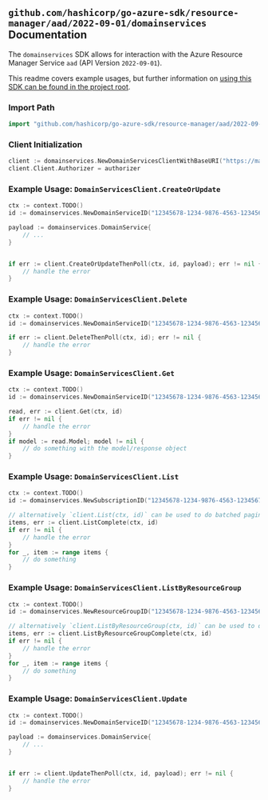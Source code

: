 
## `github.com/hashicorp/go-azure-sdk/resource-manager/aad/2022-09-01/domainservices` Documentation

The `domainservices` SDK allows for interaction with the Azure Resource Manager Service `aad` (API Version `2022-09-01`).

This readme covers example usages, but further information on [using this SDK can be found in the project root](https://github.com/hashicorp/go-azure-sdk/tree/main/docs).

### Import Path

```go
import "github.com/hashicorp/go-azure-sdk/resource-manager/aad/2022-09-01/domainservices"
```


### Client Initialization

```go
client := domainservices.NewDomainServicesClientWithBaseURI("https://management.azure.com")
client.Client.Authorizer = authorizer
```


### Example Usage: `DomainServicesClient.CreateOrUpdate`

```go
ctx := context.TODO()
id := domainservices.NewDomainServiceID("12345678-1234-9876-4563-123456789012", "example-resource-group", "domainServiceValue")

payload := domainservices.DomainService{
	// ...
}


if err := client.CreateOrUpdateThenPoll(ctx, id, payload); err != nil {
	// handle the error
}
```


### Example Usage: `DomainServicesClient.Delete`

```go
ctx := context.TODO()
id := domainservices.NewDomainServiceID("12345678-1234-9876-4563-123456789012", "example-resource-group", "domainServiceValue")

if err := client.DeleteThenPoll(ctx, id); err != nil {
	// handle the error
}
```


### Example Usage: `DomainServicesClient.Get`

```go
ctx := context.TODO()
id := domainservices.NewDomainServiceID("12345678-1234-9876-4563-123456789012", "example-resource-group", "domainServiceValue")

read, err := client.Get(ctx, id)
if err != nil {
	// handle the error
}
if model := read.Model; model != nil {
	// do something with the model/response object
}
```


### Example Usage: `DomainServicesClient.List`

```go
ctx := context.TODO()
id := domainservices.NewSubscriptionID("12345678-1234-9876-4563-123456789012")

// alternatively `client.List(ctx, id)` can be used to do batched pagination
items, err := client.ListComplete(ctx, id)
if err != nil {
	// handle the error
}
for _, item := range items {
	// do something
}
```


### Example Usage: `DomainServicesClient.ListByResourceGroup`

```go
ctx := context.TODO()
id := domainservices.NewResourceGroupID("12345678-1234-9876-4563-123456789012", "example-resource-group")

// alternatively `client.ListByResourceGroup(ctx, id)` can be used to do batched pagination
items, err := client.ListByResourceGroupComplete(ctx, id)
if err != nil {
	// handle the error
}
for _, item := range items {
	// do something
}
```


### Example Usage: `DomainServicesClient.Update`

```go
ctx := context.TODO()
id := domainservices.NewDomainServiceID("12345678-1234-9876-4563-123456789012", "example-resource-group", "domainServiceValue")

payload := domainservices.DomainService{
	// ...
}


if err := client.UpdateThenPoll(ctx, id, payload); err != nil {
	// handle the error
}
```
